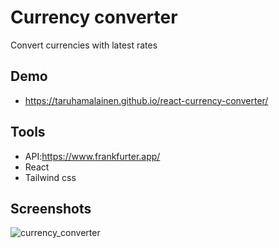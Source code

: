# Currency converter

Convert currencies with latest rates

## Demo
- https://taruhamalainen.github.io/react-currency-converter/
  

## Tools
- API:https://www.frankfurter.app/
- React
- Tailwind css

## Screenshots
![currency_converter](https://github.com/TaruHamalainen/react-currency-converter/assets/82812247/13cc6e5f-5dae-45cb-ae26-e0f4185fdb84)


